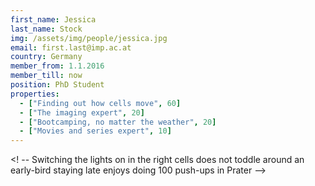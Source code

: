```yaml
---
first_name: Jessica
last_name: Stock
img: /assets/img/people/jessica.jpg
email: first.last@imp.ac.at
country: Germany
member_from: 1.1.2016
member_till: now
position: PhD Student
properties:
  - ["Finding out how cells move", 60]
  - ["The imaging expert", 20]
  - ["Bootcamping, no matter the weather", 20]
  - ["Movies and series expert", 10]
---
```

<! --
Switching the lights on in the right cells
does not toddle around
an early-bird staying late
enjoys doing 100 push-ups in Prater
-->
